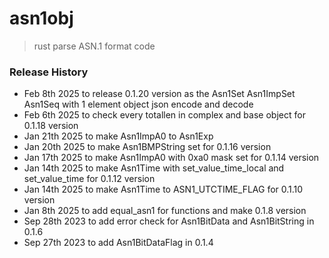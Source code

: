 # asn1obj
> rust parse ASN.1 format code

### Release History
* Feb 8th 2025 to release 0.1.20 version as the Asn1Set Asn1ImpSet Asn1Seq with 1 element object json encode and decode
* Feb 6th 2025 to check every totallen in complex and base object for 0.1.18 version
* Jan 21th 2025 to make Asn1ImpA0 to Asn1Exp
* Jan 20th 2025 to make Asn1BMPString set for 0.1.16 version
* Jan 17th 2025 to make Asn1ImpA0 with 0xa0 mask set for 0.1.14 version
* Jan 14th 2025 to make Asn1Time with set_value_time_local and set_value_time for 0.1.12 version
* Jan 14th 2025 to make Asn1Time to ASN1_UTCTIME_FLAG for 0.1.10 version
* Jan 8th 2025 to add equal_asn1 for functions and make 0.1.8 version
* Sep 28th 2023 to add error check for Asn1BitData and Asn1BitString in 0.1.6
* Sep 27th 2023 to add Asn1BitDataFlag in 0.1.4

